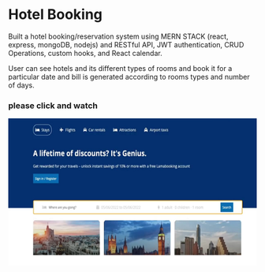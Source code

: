 # Hotel Booking

Built a hotel booking/reservation system using MERN STACK (react, express, mongoDB, nodejs) and RESTful API, 
JWT authentication, CRUD Operations, custom hooks, and React calendar.

User can see hotels and its different types of rooms and book it for a particular date and bill is generated 
according to rooms types and number of days.

### please click and watch
[![watch video](/hotel.png)](https://drive.google.com/file/d/1D1PYQuAHslk8P3F39rOMw8AkXbXLmzmw/view?usp=share_link) </br>
